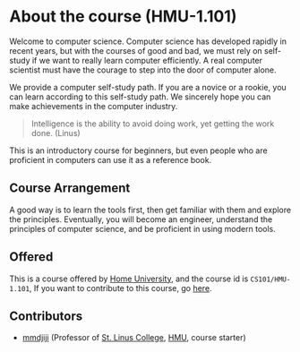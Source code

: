 # About the course (HMU-1.101)

Welcome to computer science. Computer science has developed rapidly in recent years, but with the courses of good and bad, we must rely on self-study if we want to really learn computer efficiently. A real computer scientist must have the courage to step into the door of computer alone.

We provide a computer self-study path. If you are a novice or a rookie, you can learn according to this self-study path. We sincerely hope you can make achievements in the computer industry.

> Intelligence is the ability to avoid doing work, yet getting the work done. (Linus)

This is an introductory course for beginners, but even people who are proficient in computers can use it as a reference book.

## Course Arrangement

A good way is to learn the tools first, then get familiar with them and explore the principles. Eventually, you will become an engineer, understand the principles of computer science, and be proficient in using modern tools.

## Offered

This is a course offered by [Home University](https://hmu.ac.cn/), and the course id is `CS101/HMU-1.101`, If you want to contribute to this course, go [here](https://github.com/HMUniversity/CS101).


## Contributors

* [mmdjiji](https://github.com/mmdjiji) (Professor of [St. Linus College](https://github.com/orgs/HMUniversity/teams/st-linus-college), [HMU](https://hmu.ac.cn/), course starter)
